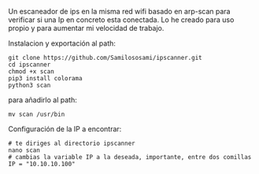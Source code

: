 Un escaneador de ips en la misma red wifi basado en arp-scan para verificar si una Ip en concreto esta conectada. Lo he creado para uso propio y para aumentar mi velocidad de trabajo.

Instalacion y exportación al path:
```
git clone https://github.com/Samilososami/ipscanner.git
cd ipscanner
chmod +x scan
pip3 install colorama
python3 scan
```
para añadirlo al path:
```
mv scan /usr/bin
```
Configuración de la IP a encontrar:
```
# te diriges al directorio ipscanner
nano scan
# cambias la variable IP a la deseada, importante, entre dos comillas
IP = "10.10.10.100"
